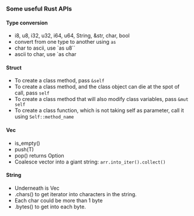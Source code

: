 ### Some useful Rust APIs

#### Type conversion
* i8, u8, i32, u32, i64, u64, String, &str, char, bool
* convert from one type to another using `as`
* char to ascii, use `as u8``
* ascii to char, use `as char

#### Struct
* To create a class method, pass `&self`
* To create a class method, and the class object can die at the spot of call, pass `self`
* To create a class method that will also modify class variables, pass `&mut self`
* To create a class function, which is not taking self as parameter, call it using `Self::method_name`

#### Vec
* is_empty()
* push(T)
* pop() returns Option<T>
* Coalesce vector into a giant string: `arr.into_iter().collect()`

#### String
* Underneath is Vec<u8>
* .chars() to get iterator into characters in the string.
* Each char could be more than 1 byte
* .bytes() to get into each byte.
